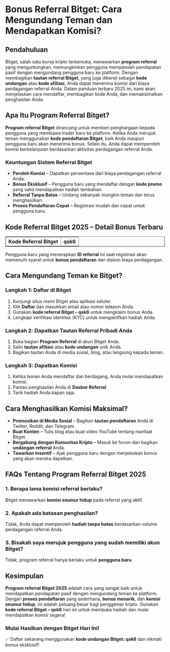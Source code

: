 <h1>Bonus Referral Bitget: Cara Mengundang Teman dan Mendapatkan Komisi?</h1>
<h2>Pendahuluan</h2>
<p>Bitget, salah satu bursa kripto terkemuka, menawarkan <strong>program referral</strong> yang menguntungkan, memungkinkan pengguna memperoleh pendapatan pasif dengan mengundang pengguna baru ke platform. Dengan membagikan <strong>tautan referral Bitget</strong>, yang juga dikenal sebagai <strong>kode undangan</strong> atau <strong>kode afiliasi</strong>, Anda dapat menerima komisi dari biaya perdagangan referral Anda. Dalam panduan terbaru 2025 ini, kami akan menjelaskan cara mendaftar, membagikan kode Anda, dan memaksimalkan penghasilan Anda.</p>

<h2>Apa Itu Program Referral Bitget?</h2>
<p><strong>Program referral Bitget</strong> dirancang untuk memberi penghargaan kepada pengguna yang membawa trader baru ke platform. Ketika Anda merujuk teman menggunakan <strong>kode pendaftaran Bitget</strong>, baik Anda maupun pengguna baru akan menerima bonus. Selain itu, Anda dapat memperoleh komisi berkelanjutan berdasarkan aktivitas perdagangan referral Anda.</p>

<h3>Keuntungan Sistem Referral Bitget</h3>
<ul>
    <li><strong>Peroleh Komisi</strong> – Dapatkan persentase dari biaya perdagangan referral Anda.</li>
    <li><strong>Bonus Eksklusif</strong> – Pengguna baru yang mendaftar dengan <strong>kode promo</strong> yang valid mendapatkan hadiah tambahan.</li>
    <li><strong>Referral Tanpa Batas</strong> – Undang sebanyak mungkin teman dan terus menghasilkan.</li>
    <li><strong>Proses Pendaftaran Cepat</strong> – Registrasi mudah dan cepat untuk pengguna baru.</li>
</ul>

<h2>Kode Referral Bitget 2025 – Detail Bonus Terbaru</h2>
<table border="1">
    <tr>
        <th>Kode Referral Bitget</th>
        <th>qsk6</th>
    </tr>
</table>
<p>Pengguna baru yang menerapkan <strong>ID referral</strong> ini saat registrasi akan memenuhi syarat untuk <strong>bonus pendaftaran</strong> dan diskon biaya perdagangan.</p>

<h2>Cara Mengundang Teman ke Bitget?</h2>
<h3>Langkah 1: Daftar di Bitget</h3>
<ol>
    <li>Kunjungi situs resmi Bitget atau aplikasi seluler.</li>
    <li>Klik <strong>Daftar</strong> dan masukkan email atau nomor telepon Anda.</li>
    <li>Gunakan <strong>kode referral Bitget – qsk6</strong> untuk mengklaim bonus Anda.</li>
    <li>Lengkapi verifikasi identitas (KYC) untuk mengaktifkan hadiah Anda.</li>
</ol>

<h3>Langkah 2: Dapatkan Tautan Referral Pribadi Anda</h3>
<ol>
    <li>Buka bagian <strong>Program Referral</strong> di akun Bitget Anda.</li>
    <li>Salin <strong>tautan afiliasi</strong> atau <strong>kode undangan</strong> unik Anda.</li>
    <li>Bagikan tautan Anda di media sosial, blog, atau langsung kepada teman.</li>
</ol>

<h3>Langkah 3: Dapatkan Komisi</h3>
<ol>
    <li>Ketika teman Anda mendaftar dan berdagang, Anda mulai mendapatkan komisi.</li>
    <li>Pantau penghasilan Anda di <strong>Dasbor Referral</strong>.</li>
    <li>Tarik hadiah Anda kapan saja.</li>
</ol>

<h2>Cara Menghasilkan Komisi Maksimal?</h2>
<ul>
    <li><strong>Promosikan di Media Sosial</strong> – Bagikan <strong>tautan pendaftaran</strong> Anda di Twitter, Reddit, dan Telegram.</li>
    <li><strong>Buat Konten</strong> – Tulis blog atau buat video YouTube tentang manfaat Bitget.</li>
    <li><strong>Bergabung dengan Komunitas Kripto</strong> – Masuk ke forum dan bagikan <strong>undangan referral</strong> Anda.</li>
    <li><strong>Tawarkan Insentif</strong> – Ajak pengguna baru dengan menjelaskan bonus yang akan mereka dapatkan.</li>
</ul>

<h2>FAQs Tentang Program Referral Bitget 2025</h2>
<h3>1. Berapa lama komisi referral berlaku?</h3>
<p>Bitget menawarkan <strong>komisi seumur hidup</strong> pada referral yang aktif.</p>

<h3>2. Apakah ada batasan penghasilan?</h3>
<p>Tidak, Anda dapat memperoleh <strong>hadiah tanpa batas</strong> berdasarkan volume perdagangan referral Anda.</p>

<h3>3. Bisakah saya merujuk pengguna yang sudah memiliki akun Bitget?</h3>
<p>Tidak, program referral hanya berlaku untuk <strong>pengguna baru</strong>.</p>

<h2>Kesimpulan</h2>
<p><strong>Program referral Bitget 2025</strong> adalah cara yang sangat baik untuk mendapatkan pendapatan pasif dengan mengundang teman ke platform. Dengan <strong>proses pendaftaran</strong> yang sederhana, <strong>bonus menarik</strong>, dan <strong>komisi seumur hidup</strong>, ini adalah peluang besar bagi penggemar kripto. Gunakan <strong>kode referral Bitget – qsk6</strong> hari ini untuk membuka hadiah dan mulai mendapatkan komisi segera!</p>

<h3>Mulai Hasilkan dengan Bitget Hari Ini!</h3>
<p>✅ Daftar sekarang menggunakan <strong>kode undangan Bitget: qsk6</strong> dan nikmati bonus eksklusif!</p>

